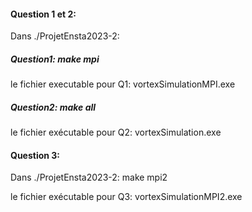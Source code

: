 #### Question 1 et 2:
Dans ./ProjetEnsta2023-2:
##### Question1: make mpi
le fichier executable pour Q1: vortexSimulationMPI.exe

##### Question2: make all
le fichier exécutable pour Q2: vortexSimulation.exe

#### Question 3:
Dans ./ProjetEnsta2023-2: make mpi2

le fichier exécutable pour Q3: vortexSimulationMPI2.exe
